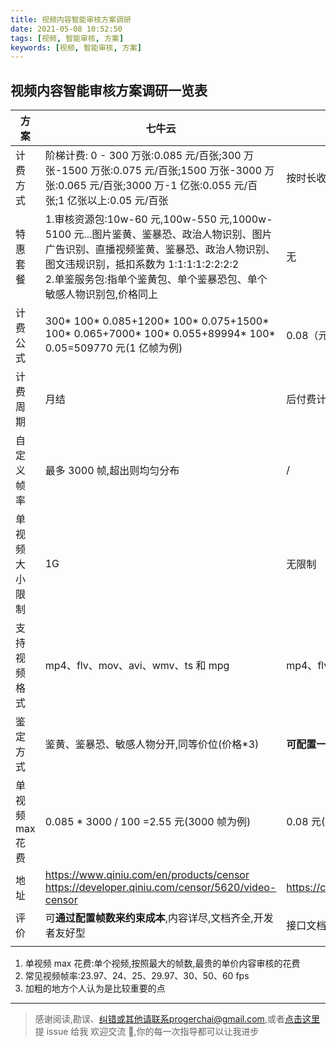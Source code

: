 ```yaml
---
title: 视频内容智能审核方案调研
date: 2021-05-08 10:52:50
tags: [视频, 智能审核, 方案]
keywords: [视频, 智能审核, 方案]
---
```


## 视频内容智能审核方案调研一览表

| 方案            | 七牛云                                                                                                                                                                                                                                                  | 腾讯云                                                | 阿里云                                              | 华为云                                                                                |
| --------------- | ------------------------------------------------------------------------------------------------------------------------------------------------------------------------------------------------------------------------------------------------------- | ----------------------------------------------------- | --------------------------------------------------- | ------------------------------------------------------------------------------------- |
| 计费方式        | 阶梯计费: 0 - 300 万张:0.085 元/百张;300 万张-1500 万张:0.075 元/百张;1500 万张-3000 万张:0.065 元/百张;3000 万-1 亿张:0.055 元/百张;1 亿张以上:0.05 元/百张                                                                                            | 按时长收费 0.08 元/分钟                               | 按时长收费 0.08 元/分钟                             | 按时长收费 0.075 元/分钟                                                              |
| 特惠套餐        | 1.审核资源包:10w-60 元,100w-550 元,1000w-5100 元...图片鉴黄、鉴暴恐、政治人物识别、图片广告识别、直播视频鉴黄、鉴暴恐、政治人物识别、图文违规识别，抵扣系数为 1:1:1:1:2:2:2:2<br />2.单鉴服务包:指单个鉴黄包、单个鉴暴恐包、单个敏感人物识别包,价格同上 | 无                                                    | 无                                                  | 1,000 小时/月 4400 元;2,500 小时/月 10700 元;5,000 小时/月 20300 元<br />年付价格\*10 |
| 计费公式        | 300* 100* 0.085+1200* 100* 0.075+1500* 100* 0.065+7000* 100* 0.055+89994* 100* 0.05=509770 元(1 亿帧为例)                                                                                                                                               | 0.08（元/分钟）× 10000（分钟）= 800（元）             | 0.08（元/分钟）× 10000（分钟）= 800（元）           | 0.075（元/分钟）× 10000（分钟）= 750（元）                                            |
| 计费周期        | 月结                                                                                                                                                                                                                                                    | 后付费计费,日结/月结                                  | 后付费计费,日结/月结                                | **按照小时计费,实时扣**                                                               |
| 自定义帧率      | 最多 3000 帧,超出则均匀分布                                                                                                                                                                                                                             | /                                                     | /                                                   | /                                                                                     |
| 单视频大小限制  | 1G                                                                                                                                                                                                                                                      | 无限制                                                | 无限制                                              | 2G                                                                                    |
| 支持视频格式    | mp4、flv、mov、avi、wmv、ts 和 mpg                                                                                                                                                                                                                      | mp4、flv、mkv、avi、rmvb、ts、fmp4                    | mp4、flv、mkv、avi、rmvb、ts、fmp4                  | avi、wmv、mpg、mpeg、mp4、mov、m4v、mkv                                               |
| 鉴定方式        | 鉴黄、鉴暴恐、敏感人物分开,同等价位(价格\*3)                                                                                                                                                                                                            | **可配置一次多场景**                                  | **可配置一次多场景**                                | **可配置一次多场景**                                                                  |
| 单视频 max 花费 | 0.085 \* 3000 / 100 =2.55 元(3000 帧为例)                                                                                                                                                                                                               | 0.08 元(1min 为例)                                    | 0.08 元(1min 为例)                                  | 0.075 元(1min 为例)                                                                   |
| 地址            | https://www.qiniu.com/en/products/censor<br />https://developer.qiniu.com/censor/5620/video-censor                                                                                                                                                      | https://cloud.tencent.com/document/product/1184/41722 | https://help.aliyun.com/document_detail/100663.html | https://support.huaweicloud.com/api-vas/vas_03_0147.html                              |
| 评价            | 可**通过配置帧数来约束成本**,内容详尽,文档齐全,开发者友好型                                                                                                                                                                                             | 接口文档齐全,概述很少                                 | 检测结果分类齐全,接口文档齐全                       | 接口文档比较模糊,**价格太贵**                                                         |
|                 |                                                                                                                                                                                                                                                         |                                                       |                                                     |                                                                                       |

1. 单视频 max 花费:单个视频,按照最大的帧数,最贵的单价内容审核的花费
2. 常见视频帧率:23.97、24、25、29.97、30、50、60 fps
3. 加粗的地方个人认为是比较重要的点

---

> 感谢阅读,勘误、纠错或其他请联系progerchai@gmail.com,或者[点击这里](https://github.com/progerchai/progerchai.github.io/issues/new)提 issue 给我
> 欢迎交流 👏,你的每一次指导都可以让我进步

